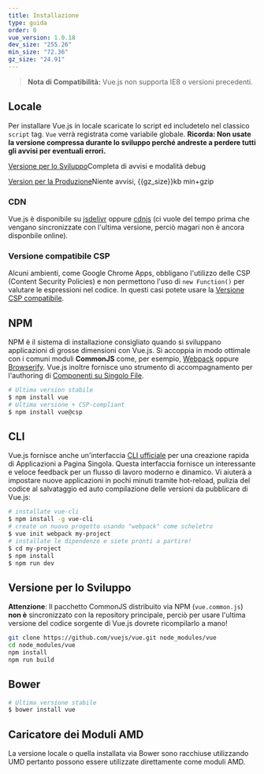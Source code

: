 ```yaml
---
title: Installazione
type: guida
order: 0
vue_version: 1.0.18
dev_size: "255.26"
min_size: "72.36"
gz_size: "24.91"
---
```


> **Nota di Compatibilità:** Vue.js non supporta IE8 o versioni precedenti.

## Locale

Per installare Vue.js in locale scaricate lo script ed includetelo nel classico `script` tag. `Vue` verrà registrata come variabile globale.
**Ricorda: Non usate la versione compressa durante lo sviluppo perché andreste a perdere tutti gli avvisi per eventuali errori.**

<div id="downloads">
<a class="button" href="/js/vue.js" download>Versione per lo Sviluppo</a><span class="light info">Completa di avvisi e modalità debug</span>

<a class="button" href="/js/vue.min.js" download>Version per la Produzione</a><span class="light info">Niente avvisi, {{gz_size}}kb min+gzip</span>
</div>

### CDN

Vue.js è disponibile su [jsdelivr](//cdn.jsdelivr.net/vue/{{vue_version}}/vue.min.js) oppure [cdnjs](//cdnjs.cloudflare.com/ajax/libs/vue/{{vue_version}}/vue.min.js) (ci vuole del tempo prima che vengano sincronizzate con l'ultima versione, perciò magari non è ancora disponbile online).

### Versione compatibile CSP

Alcuni ambienti, come Google Chrome Apps, obbligano l'utilizzo delle CSP (Content Security Policies) e non permettono l'uso di `new Function()` per valutare le espressioni nel codice.
In questi casi potete usare la [Versione CSP compatibile](https://github.com/vuejs/vue/tree/csp/dist).

## NPM

NPM è il sistema di installazione consigliato quando si sviluppano applicazioni di grosse dimensioni con Vue.js.
Si accoppia in modo ottimale con i comuni moduli **CommonJS** come, per esempio, [Webpack](http://webpack.github.io/) oppure [Browserify](http://browserify.org/). Vue.js inoltre fornisce uno strumento di accompagnamento per l'authoring di [Componenti su Singolo File](application.html#Single_File_Components).

``` bash
# Ultima version stabile
$ npm install vue
# Ultima versione + CSP-compliant
$ npm install vue@csp
```

## CLI

Vue.js fornisce anche un'interfaccia [CLI ufficiale](https://github.com/vuejs/vue-cli) per una creazione rapida di Applicazioni a Pagina Singola. Questa interfaccia fornisce un interessante e veloce feedback per un flusso di lavoro moderno e dinamico. Vi aiuterà a impostare nuove applicazioni in pochi minuti tramite hot-reload, pulizia del codice al salvataggio ed auto compilazione delle versioni da pubblicare di Vue.js:

``` bash
# installate vue-cli
$ npm install -g vue-cli
# create un nuovo progetto usando "webpack" come scheletro
$ vue init webpack my-project
# installate le dipendenze e siete pronti a partire!
$ cd my-project
$ npm install
$ npm run dev
```

## Versione per lo Sviluppo

**Attenzione**: Il pacchetto CommonJS distribuito via NPM (`vue.common.js`) **non è** sincronizzato con la repository principale, perciò per usare l'ultima versione del codice sorgente di Vue.js dovrete ricompilarlo a mano!

``` bash
git clone https://github.com/vuejs/vue.git node_modules/vue
cd node_modules/vue
npm install
npm run build
```

## Bower

``` bash
# Ultima versione stabile
$ bower install vue
```

## Caricatore dei Moduli AMD

La versione locale o quella installata via Bower sono racchiuse utilizzando UMD pertanto possono essere utilizzate direttamente come moduli AMD.
